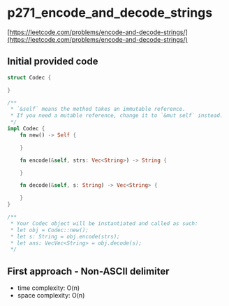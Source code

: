 # p271_encode_and_decode_strings

[https://leetcode.com/problems/encode-and-decode-strings/](https://leetcode.com/problems/encode-and-decode-strings/)

## Initial provided code

```Rust
struct Codec {

}

/**
 * `&self` means the method takes an immutable reference.
 * If you need a mutable reference, change it to `&mut self` instead.
 */
impl Codec {
    fn new() -> Self {

    }

    fn encode(&self, strs: Vec<String>) -> String {

    }

    fn decode(&self, s: String) -> Vec<String> {

    }
}

/**
 * Your Codec object will be instantiated and called as such:
 * let obj = Codec::new();
 * let s: String = obj.encode(strs);
 * let ans: VecVec<String> = obj.decode(s);
 */
```

## First approach - Non-ASCII delimiter

- time complexity: O(n)
- space complexity: O(n)
